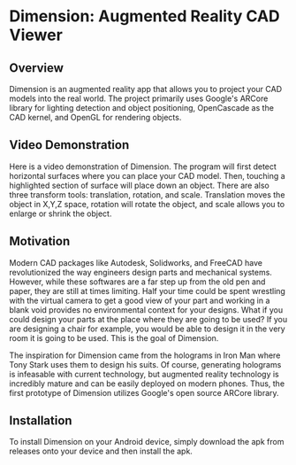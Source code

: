 # Dimension: Augmented Reality CAD Viewer

## Overview
Dimension is an augmented reality app that allows you to project your CAD models into the real world. The project primarily uses Google's ARCore library for lighting detection and object positioning, OpenCascade as the CAD kernel, and OpenGL for rendering objects.

## Video Demonstration
Here is a video demonstration of Dimension. The program will first detect horizontal surfaces where you can place your CAD model. Then, touching a highlighted section of surface will place down an object. There are also three transform tools: translation, rotation, and scale. Translation moves the object in X,Y,Z space, rotation will rotate the object, and scale allows you to enlarge or shrink the object.

## Motivation
Modern CAD packages like Autodesk, Solidworks, and FreeCAD have revolutionized the way engineers design parts and mechanical systems. However, while these softwares are a far step up from the old pen and paper, they are still at times limiting. Half your time could be spent wrestling with the virtual camera to get a good view of your part and working in a blank void provides no environmental context for your designs. What if you could design your parts at the place where they are going to be used? If you are  designing a chair for example, you would be able to design it in the very room it is going to be used. This is the goal of Dimension.

The inspiration for Dimension came from the holograms in Iron Man where Tony Stark uses them to design his suits. Of course, generating holograms is infeasable with current technology, but augmented reality technology is incredibly mature and can be easily deployed on modern phones. Thus, the first prototype of Dimension utilizes Google's open source ARCore library. 

## Installation
To install Dimension on your Android device, simply download the apk from releases onto your device and then install the apk.
